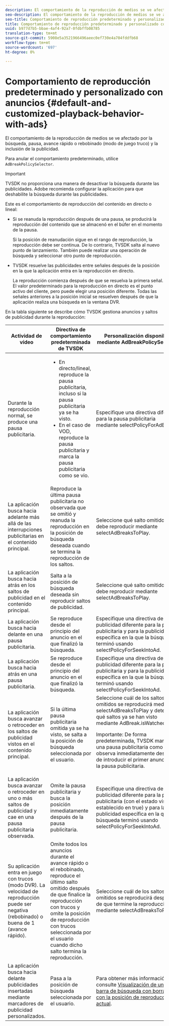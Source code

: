 ```yaml
---
description: El comportamiento de la reproducción de medios se ve afectado por la búsqueda, pausa, avance rápido o rebobinado (modo de juego truco) y la inclusión de la publicidad.
seo-description: El comportamiento de la reproducción de medios se ve afectado por la búsqueda, pausa, avance rápido o rebobinado (modo de juego truco) y la inclusión de la publicidad.
seo-title: Comportamiento de reproducción predeterminado y personalizado con anuncios
title: Comportamiento de reproducción predeterminado y personalizado con anuncios
uuid: b977d7b5-bbae-4af4-92a7-0fdbffb08785
translation-type: tm+mt
source-git-commit: 5908e5a3521966496aeec0ef730e4a704fddfb68
workflow-type: tm+mt
source-wordcount: '697'
ht-degree: 0%

---
```



# Comportamiento de reproducción predeterminado y personalizado con anuncios {#default-and-customized-playback-behavior-with-ads}

El comportamiento de la reproducción de medios se ve afectado por la búsqueda, pausa, avance rápido o rebobinado (modo de juego truco) y la inclusión de la publicidad.

Para anular el comportamiento predeterminado, utilice `AdBreakPolicySelector`.

>[!IMPORTANT]
>
>TVSDK no proporciona una manera de desactivar la búsqueda durante las publicidades. Adobe recomienda configurar la aplicación para que deshabilite la búsqueda durante las publicidades.

Este es el comportamiento de reproducción del contenido en directo o lineal:

* Si se reanuda la reproducción después de una pausa, se producirá la reproducción del contenido que se almacenó en el búfer en el momento de la pausa.

   Si la posición de reanudación sigue en el rango de reproducción, la reproducción debe ser continua. De lo contrario, TVSDK salta al nuevo punto de lanzamiento. También puede realizar una operación de búsqueda y seleccionar otro punto de reproducción.
* TVSDK resuelve las publicidades entre señales después de la posición en la que la aplicación entra en la reproducción en directo.

   La reproducción comienza después de que se resuelva la primera señal. El valor predeterminado para la reproducción en directo es el punto activo del cliente, pero puede elegir una posición diferente. Todas las señales anteriores a la posición inicial se resuelven después de que la aplicación realiza una búsqueda en la ventana DVR.

En la tabla siguiente se describe cómo TVSDK gestiona anuncios y saltos de publicidad durante la reproducción:

<table id="table_466538B1C2A646B89EB4F9AA111203BE"> 
 <thead> 
  <tr> 
   <th colname="col1" class="entry"> Actividad de vídeo </th> 
   <th colname="col2" class="entry"> Directiva de comportamiento predeterminada de TVSDK </th> 
   <th colname="col3" class="entry">Personalización disponible mediante <span class="codeph"> AdBreakPolicySelector </span> </th> 
  </tr>
 </thead>
 <tbody> 
  <tr> 
   <td colname="col1"> Durante la reproducción normal, se produce una pausa publicitaria. </td> 
   <td colname="col2"> 
    <ul id="ul_10D2638676EA4ADDA718E61BD4FDC1D2"> 
     <li id="li_D5CC30F063934C738971E2E8AF00C137"> En directo/lineal, reproduce la pausa publicitaria, incluso si la pausa publicitaria ya se ha visto. </li> 
     <li id="li_D962C0938DA74186AE99D117E5A74E38">En el caso de VOD, reproduce la pausa publicitaria y marca la pausa publicitaria como se vio. </li> 
    </ul> </td> 
   <td colname="col3">Especifique una directiva diferente para la pausa publicitaria mediante <span class="codeph"> selectPolicyForAdBreak</span>. </td> 
  </tr> 
  <tr> 
   <td colname="col1"> La aplicación busca hacia adelante más allá de las interrupciones publicitarias en el contenido principal. </td> 
   <td colname="col2"> Reproduce la última pausa publicitaria no observada que se omitió y reanuda la reproducción en la posición de búsqueda deseada cuando se termina la reproducción de los saltos. </td> 
   <td colname="col3">Seleccione qué salto omitido se debe reproducir mediante <span class="codeph"> selectAdBreaksToPlay</span>. </td> 
  </tr> 
  <tr> 
   <td colname="col1"> La aplicación busca hacia atrás en los saltos de publicidad en el contenido principal. </td> 
   <td colname="col2"> Salta a la posición de búsqueda deseada sin reproducir saltos de publicidad. </td> 
   <td colname="col3">Seleccione qué salto omitido se debe reproducir mediante <span class="codeph"> selectAdBreaksToPlay</span>.                      </td> 
  </tr> 
  <tr> 
   <td colname="col1"> La aplicación busca hacia delante en una pausa publicitaria. </td> 
   <td colname="col2"> Se reproduce desde el principio del anuncio en el que finalizó la búsqueda. </td> 
   <td colname="col3">Especifique una directiva de publicidad diferente para la pausa publicitaria y para la publicidad específica en la que la búsqueda terminó usando <span class="codeph"> selectPolicyForSeekIntoAd</span>. </td> 
  </tr> 
  <tr> 
   <td colname="col1"> La aplicación busca hacia atrás en una pausa publicitaria. </td> 
   <td colname="col2"> Se reproduce desde el principio del anuncio en el que finalizó la búsqueda. </td> 
   <td colname="col3">Especifique una directiva de publicidad diferente para la pausa publicitaria y para la publicidad específica en la que la búsqueda terminó usando <span class="codeph"> selectPolicyForSeekIntoAd</span>. </td> 
  </tr> 
  <tr> 
   <td colname="col1"> La aplicación busca avanzar o retroceder en los saltos de publicidad vistos en el contenido principal. </td> 
   <td colname="col2"> Si la última pausa publicitaria omitida ya se ha visto, se salta a la posición de búsqueda seleccionada por el usuario. </td> 
   <td colname="col3">Seleccione cuál de los saltos omitidos se reproducirá mediante <span class="codeph"> selectAdBreaksToPlay</span> y determine qué saltos ya se han visto mediante <span class="codeph"> AdBreak.isWatched</span>. <p>Importante:  De forma predeterminada, TVSDK marca una pausa publicitaria como se observa inmediatamente después de introducir el primer anuncio en la pausa publicitaria. </p> </td> 
  </tr> 
  <tr> 
   <td colname="col1"> La aplicación busca avanzar o retroceder en uno o más saltos de publicidad y cae en una pausa publicitaria observada. </td> 
   <td colname="col2"> Omite la pausa publicitaria y busca la posición inmediatamente después de la pausa publicitaria. </td> 
   <td colname="col3">Especifique una directiva de publicidad diferente para la pausa publicitaria (con el estado visto establecido en true) y para la publicidad específica en la que la búsqueda terminó usando <span class="codeph"> selectPolicyForSeekIntoAd</span>. </td> 
  </tr> 
  <tr> 
   <td colname="col1"> Su aplicación entra en juego con trucos (modo DVR). La velocidad de reproducción puede ser negativa (rebobinado) o buena de 1 (avance rápido). </td> 
   <td colname="col2"> Omite todos los anuncios durante el avance rápido o el rebobinado, reproduce el último salto omitido después de que finalice la reproducción con trucos y omite la posición de reproducción con trucos seleccionada por el usuario cuando dicho salto termina la reproducción. </td> 
   <td colname="col3">Seleccione cuál de los saltos omitidos se reproducirá después de que termine la reproducción mediante <span class="codeph"> selectAdBreaksToPlay</span>. </td> 
  </tr> 
  <tr> 
   <td colname="col1"> La aplicación busca hacia delante publicidades insertadas mediante marcadores de publicidad personalizados. </td> 
   <td colname="col2"> Pasa a la posición de búsqueda seleccionada por el usuario. </td> 
   <td colname="col3">Para obtener más información, consulte <a href="../../tvsdk-1.4-for-android/ui-configure/android-1.4-ui-seek-scrub-bar-display.md">Visualización de una barra de búsqueda con borrado con la posición de reproducción actual</a>. </td> 
  </tr> 
 </tbody> 
</table>

